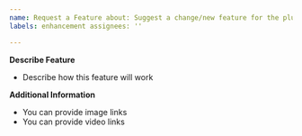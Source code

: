 ```yaml
---
name: Request a Feature about: Suggest a change/new feature for the plugin title: ''
labels: enhancement assignees: ''

---
```


**Describe Feature**

- Describe how this feature will work

**Additional Information**

- You can provide image links
- You can provide video links